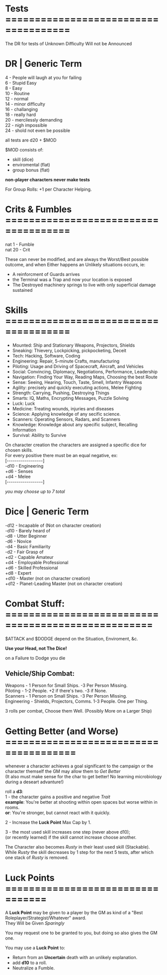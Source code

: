 # Tests =====================================
The DR for tests of Unknown Difficulty Will not be Announced  

# DR | Generic Term
4 - People will laugh at you for failing  
6 - Stupid Easy  
8 - Easy  
10 - Routine  
12 - normal  
14 - minor difficulty  
16 - challanging  
18 - really hard  
20 - mercilessly demanding  
22 - nigh impossible  
24 - shold not even be possible  

all tests are d20 + $MOD  

$MOD consists of:  
- skill (dice)  
- enviromental (flat)  
- group bonus (flat)  

**non-player characters never make tests**  

For Group Rolls: +1 per Character Helping.


# Crits & Fumbles =====================================
nat 1 - Fumble  
nat 20 - Crit  

These can never be modified, and are always the Worst/Best possible outcome, and when Either happens an Unlikely situations occurs, ie:  
- A reinforcment of Guards arrives  
- the Terminal was a Trap and now your location is exposed  
- The Destroyed machinery springs to live with only superficial damage sustained  


# Skills =====================================
- Mounted: Ship and Stationary Weapons, Projectors, Shields  
- Sneaking: Thievery, Lockpicking, pickpocketing, Deceit  
- Tech: Hacking, Software, Coding  
- Engineering: Repair, 5-minute Crafts, manufacturing  
- Piloting: Usage and Driving of Spacecraft, Aircraft, and Vehicles  
- Social: Convincing, Diplomacy, Negotiations, Performance, Leadership  
- Navigation: Finding Your Way, Reading Maps, Choosing the best Route  
- Sense: Seeing, Hearing, Touch, Taste, Smell, Infantry Weapons  
- Agility: precisely and quickly executing actions, Melee Fighting  
- Strength: Carrying, Pushing, Destroying Things  
- Smarts: IQ, Maths, Encrypting Messages, Puzzle Solving  
- Luck: Luck  
- Medicine: Treating wounds, injuries and diseases  
- Science: Applying knowledge of any secific science.  
- Scanners: Operating Sensors, Radars, and Scanners  
- Knowledge: Knowledge about any specific subject, Recalling Information  
- Survival: Ability to Survive  

On character creation the characters are assigned a specific dice for chosen skills.  
For every positive there must be an equal negative, ex:  
[------------------]  
-d10 - Engineering  
+d6 - Senses  
+d4 - Melee  
[------------------]  

*you may choose up to 7 total*

# Dice | Generic Term
-d12 - Incapable of (Not on character creation)  
-d10 - Barely heard of  
-d8 - Utter Beginner  
-d6 - Novice  
-d4 - Basic Familiarity  
-d2 - Fair Grasp of  
+d2 - Capable Amateur  
+d4 - Employable Professional  
+d6 - Skilled Professional  
+d8 - Expert  
+d10 - Master (not on character creation)  
+d12 - Planet-Leading Master (not on character creation)  

# Combat Stuff: ===================================================
$ATTACK and $DODGE depend on the Situation, Enviroment, &c.  

**Use your Head, not The Dice!**  

on a Failure to Dodge you die

## Vehicle/Ship Combat:
Weapons - 1 Person for Small Ships. -3 Per Person Missing.  
Piloting - 1-2 People. +2 if there's two. -3 if None.  
Scanners - 1 Person on Small Ships. -3 Per Person Missing.  
Engineering - Shields, Projectors, Comms. 1-3 People. One per Thing.  

3 rolls per combat, Choose them Well. (Possibly More on a Larger Ship)   


# Getting Better (and Worse) ======================================
whenever a character achieves a goal significant to the campaign or the character themself the GM may allow them to *Get Better*  
(It also must make sense for the char to get better! No learning microbiology during a deseart advanture!)  

roll a __d3__:  
1 - the character gains a positive and negative *Trait*   
    __example__: You're better at shooting within open spaces but worse within in rooms.  
    __or__: You're stronger, but cannot react with it quickly.

2 - Increase the **Luck Point** Max Cap by 1.    

3 - the most used skill increases one step (never above d10);   
    (or recently learned) if the skill cannot increase choose another.   

The Character also becomes *Rusty* in their least used skill (Stackable).  
While *Rusty* the skill decreases by 1 step for the next 5 tests, after which one stack of *Rusty* is removed.  


# Luck Points =================================
A **Luck Point** may be given to a player by the GM as kind of a "Best Roleplayer/Strategist/Whatever" award.  
They Will be Given *Sparingly*  

You may request one to be granted to you, but doing so also gives the GM one.  

You may use a __Luck Point__ to:  
- Return from an **Uncertain** death with an unlikely explanation.   
- add __d10__ to a roll.  
- Neutralize a Fumble.  

